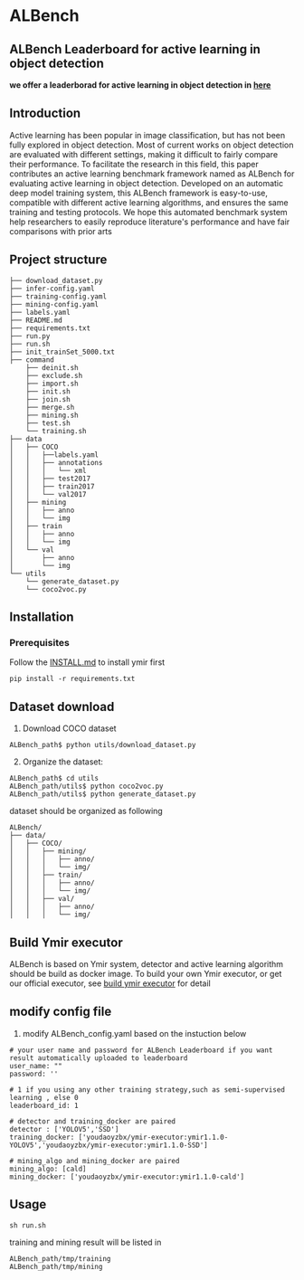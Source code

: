 # ALBench
## ALBench Leaderboard for active learning in object detection
**we offer a leaderborad for active learning in object detection in [here](http://120.77.255.232/)** 
## Introduction
 Active learning has been popular
in image classification, but has not been fully explored in object detection. Most of current
works on object detection are evaluated with different settings, making it difficult to fairly
compare their performance. To facilitate the research in this field, this paper contributes an
active learning benchmark framework named as ALBench for evaluating active learning
in object detection. Developed on an automatic deep model training system, this ALBench
framework is easy-to-use, compatible with different active learning algorithms, and ensures
the same training and testing protocols. We hope this automated benchmark system help
researchers to easily reproduce literature's performance and have fair comparisons with
prior arts

## Project structure
```
├── download_dataset.py
├── infer-config.yaml
├── training-config.yaml
├── mining-config.yaml
├── labels.yaml
├── README.md
├── requirements.txt
├── run.py
├── run.sh
├── init_trainSet_5000.txt
├── command
    ├── deinit.sh
    ├── exclude.sh
    ├── import.sh
    ├── init.sh
    ├── join.sh
    ├── merge.sh
    ├── mining.sh
    ├── test.sh
    └── training.sh
├── data
│   ├── COCO
│   │   ├──labels.yaml
│   │   ├── annotations
│   │   │   └── xml
│   │   ├── test2017
│   │   ├── train2017
│   │   └── val2017
│   ├── mining
│   │   ├── anno
│   │   └── img
│   ├── train
│   │   ├── anno
│   │   └── img
│   └── val
│       ├── anno
│       └── img
└── utils
    └── generate_dataset.py
    └── coco2voc.py
```
## Installation
### Prerequisites
Follow the [INSTALL.md](https://github.com/IndustryEssentials/ymir#2-installation) to install ymir first
```
pip install -r requirements.txt
```


## Dataset download
1. Download COCO dataset
```
ALBench_path$ python utils/download_dataset.py
```
2. Organize the dataset: 
```
ALBench_path$ cd utils
ALBench_path/utils$ python coco2voc.py
ALBench_path/utils$ python generate_dataset.py
```
dataset should be organized as following
```
ALBench/
├── data/
│   ├── COCO/
│   │   ├── mining/
│   │   │   ├── anno/
│   │   │   └── img/
│   │   ├── train/
│   │   │   ├── anno/
│   │   │   └── img/
│   │   ├── val/
│   │   │   ├── anno/
│   │   │   └── img/
```
## Build Ymir executor
ALBench is based on Ymir system, detector and active learning algorithm should be build as  docker image. To build your own Ymir executor, or get our official executor, see [build ymir executor](https://github.com/modelai/ymir-executor-fork/tree/ymir-dev#build-ymir-executor) for detail
## modify config file
1. modify ALBench_config.yaml based on the instuction below
```
# your user name and password for ALBench Leaderboard if you want result automatically uploaded to leaderboard
user_name: ""
password: ''

# 1 if you using any other training strategy,such as semi-supervised learning , else 0
leaderboard_id: 1  

# detector and training_docker are paired
detector : ['YOLOV5','SSD']
training_docker: ['youdaoyzbx/ymir-executor:ymir1.1.0-YOLOV5','youdaoyzbx/ymir-executor:ymir1.1.0-SSD']

# mining_algo and mining_docker are paired
mining_algo: [cald]
mining_docker: ['youdaoyzbx/ymir-executor:ymir1.1.0-cald']
```
## Usage
```
sh run.sh
```
training and mining result will be listed in 
```
ALBench_path/tmp/training
ALBench_path/tmp/mining
```